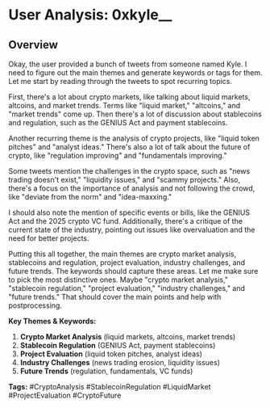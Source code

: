# User Analysis: 0xkyle__

## Overview

<think>
Okay, the user provided a bunch of tweets from someone named Kyle. I need to figure out the main themes and generate keywords or tags for them. Let me start by reading through the tweets to spot recurring topics.

First, there's a lot about crypto markets, like talking about liquid markets, altcoins, and market trends. Terms like "liquid market," "altcoins," and "market trends" come up. Then there's a lot of discussion about stablecoins and regulation, such as the GENIUS Act and payment stablecoins. 

Another recurring theme is the analysis of crypto projects, like "liquid token pitches" and "analyst ideas." There's also a lot of talk about the future of crypto, like "regulation improving" and "fundamentals improving." 

Some tweets mention the challenges in the crypto space, such as "news trading doesn't exist," "liquidity issues," and "scammy projects." Also, there's a focus on the importance of analysis and not following the crowd, like "deviate from the norm" and "idea-maxxing."

I should also note the mention of specific events or bills, like the GENIUS Act and the 2025 crypto VC fund. Additionally, there's a critique of the current state of the industry, pointing out issues like overvaluation and the need for better projects.

Putting this all together, the main themes are crypto market analysis, stablecoins and regulation, project evaluation, industry challenges, and future trends. The keywords should capture these areas. Let me make sure to pick the most distinctive ones. Maybe "crypto market analysis," "stablecoin regulation," "project evaluation," "industry challenges," and "future trends." That should cover the main points and help with postprocessing.
</think>

**Key Themes & Keywords:**  
1. **Crypto Market Analysis** (liquid markets, altcoins, market trends)  
2. **Stablecoin Regulation** (GENIUS Act, payment stablecoins)  
3. **Project Evaluation** (liquid token pitches, analyst ideas)  
4. **Industry Challenges** (news trading erosion, liquidity issues)  
5. **Future Trends** (regulation, fundamentals, VC funds)  

**Tags:** #CryptoAnalysis #StablecoinRegulation #LiquidMarket #ProjectEvaluation #CryptoFuture